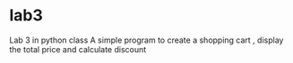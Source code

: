 # lab3
Lab 3 in python class
A simple program to create a shopping cart , display the total price and calculate discount
